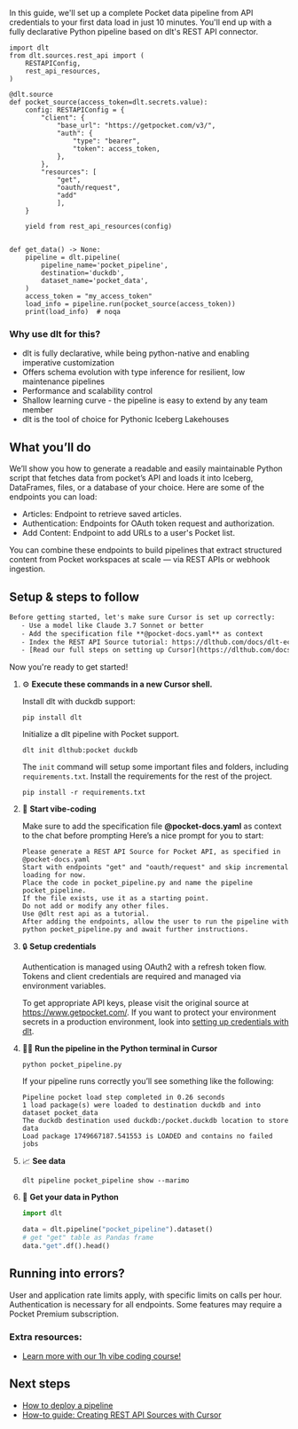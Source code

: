 In this guide, we'll set up a complete Pocket data pipeline from API credentials to your first data load in just 10 minutes. You'll end up with a fully declarative Python pipeline based on dlt's REST API connector.

```python-outcome
import dlt
from dlt.sources.rest_api import (
    RESTAPIConfig,
    rest_api_resources,
)

@dlt.source
def pocket_source(access_token=dlt.secrets.value):
    config: RESTAPIConfig = {
        "client": {
            "base_url": "https://getpocket.com/v3/",
            "auth": {
                "type": "bearer",
                "token": access_token,
            },
        },
        "resources": [
            "get",
            "oauth/request",
            "add"
            ],
    }

    yield from rest_api_resources(config)


def get_data() -> None:
    pipeline = dlt.pipeline(
        pipeline_name='pocket_pipeline',
        destination='duckdb',
        dataset_name='pocket_data', 
    )
    access_token = "my_access_token"
    load_info = pipeline.run(pocket_source(access_token))
    print(load_info)  # noqa
```

### Why use dlt for this?

- dlt is fully declarative, while being python-native and enabling imperative customization
- Offers schema evolution with type inference for resilient, low maintenance pipelines
- Performance and scalability control
- Shallow learning curve - the pipeline is easy to extend by any team member
- dlt is the tool of choice for Pythonic Iceberg Lakehouses

## What you’ll do

We’ll show you how to generate a readable and easily maintainable Python script that fetches data from pocket’s API and loads it into Iceberg, DataFrames, files, or a database of your choice. Here are some of the endpoints you can load:

- Articles: Endpoint to retrieve saved articles.
- Authentication: Endpoints for OAuth token request and authorization.
- Add Content: Endpoint to add URLs to a user's Pocket list.

You can combine these endpoints to build pipelines that extract structured content from Pocket workspaces at scale — via REST APIs or webhook ingestion.

## Setup & steps to follow

```default
Before getting started, let's make sure Cursor is set up correctly:
   - Use a model like Claude 3.7 Sonnet or better
   - Add the specification file **@pocket-docs.yaml** as context
   - Index the REST API Source tutorial: https://dlthub.com/docs/dlt-ecosystem/verified-sources/rest_api/ and add it to context as **@dlt rest api**
   - [Read our full steps on setting up Cursor](https://dlthub.com/docs/dlt-ecosystem/llm-tooling/cursor-restapi#23-configuring-cursor-with-documentation)
```

Now you're ready to get started! 

1. ⚙️ **Execute these commands in a new Cursor shell.**
    
    Install dlt with duckdb support:
    ```shell
    pip install dlt
    ```

    Initialize a dlt pipeline with Pocket support.
    ```shell
    dlt init dlthub:pocket duckdb
    ```

    The `init` command will setup some important files and folders, including `requirements.txt`. Install the requirements for the rest of the project.
    ```shell
    pip install -r requirements.txt
    ```
    
2. 🤠 **Start vibe-coding**
    
    Make sure to add the specification file **@pocket-docs.yaml** as context to the chat before prompting
    Here’s a nice prompt for you to start: 
    
    ```prompt
    Please generate a REST API Source for Pocket API, as specified in @pocket-docs.yaml 
    Start with endpoints "get" and "oauth/request" and skip incremental loading for now. 
    Place the code in pocket_pipeline.py and name the pipeline pocket_pipeline. 
    If the file exists, use it as a starting point. 
    Do not add or modify any other files. 
    Use @dlt rest api as a tutorial. 
    After adding the endpoints, allow the user to run the pipeline with python pocket_pipeline.py and await further instructions.
    ```

    
3. 🔒 **Setup credentials** 
    
    Authentication is managed using OAuth2 with a refresh token flow. Tokens and client credentials are required and managed via environment variables.
    
    To get appropriate API keys, please visit the original source at https://www.getpocket.com/.
    If you want to protect your environment secrets in a production environment, look into [setting up credentials with dlt](https://dlthub.com/docs/walkthroughs/add_credentials).
    
4. 🏃‍♀️ **Run the pipeline in the Python terminal in Cursor**
    
    ```shell
    python pocket_pipeline.py
    ```
    
    If your pipeline runs correctly you’ll see something like the following:
    
    ```shell
    Pipeline pocket load step completed in 0.26 seconds
    1 load package(s) were loaded to destination duckdb and into dataset pocket_data
    The duckdb destination used duckdb:/pocket.duckdb location to store data
    Load package 1749667187.541553 is LOADED and contains no failed jobs
    ```
    
5. 📈 **See data**
    
    ```shell
    dlt pipeline pocket_pipeline show --marimo
    ```
    
6. 🐍 **Get your data in Python**
    
    ```python
    import dlt

   data = dlt.pipeline("pocket_pipeline").dataset()
   # get "get" table as Pandas frame
   data."get".df().head()
    ```

## Running into errors?

User and application rate limits apply, with specific limits on calls per hour. Authentication is necessary for all endpoints. Some features may require a Pocket Premium subscription.

### Extra resources:

- [Learn more with our 1h vibe coding course!](https://www.youtube.com/watch?v=GGid70rnJuM)

## Next steps

- [How to deploy a pipeline](https://dlthub.com/docs/walkthroughs/deploy-a-pipeline)
- [How-to guide: Creating REST API Sources with Cursor](https://dlthub.com/docs/dlt-ecosystem/llm-tooling/cursor-restapi)